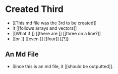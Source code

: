 # Created Third
- [[This md file was the 3rd to be created]]
- It [[follows arrays and vectors]]
- [[What if ]] [[there are ]] [[three on a line?]]
- [[or ]] [[even ]] [[four]] [[?]]

## An Md File
- Since this is an md file, it [[should be outputted]].